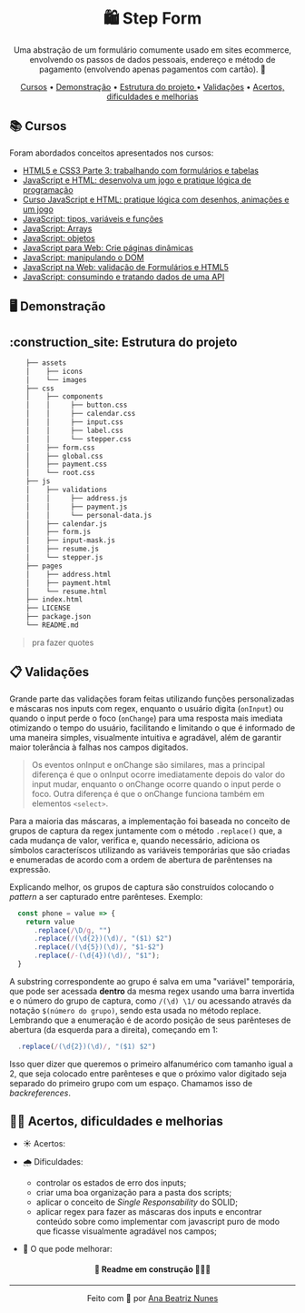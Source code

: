 <h1 align="center">🛍 Step Form</h1>

<p align="center">
  Uma abstração de um formulário comumente usado em sites ecommerce, 
  envolvendo os passos de dados pessoais, endereço e método de 
  pagamento (envolvendo apenas pagamentos com cartão). 🛒
</p>

<p align="center">
 <a href="#books-cursos">Cursos</a> • 
 <a href="#desktop_computer-demonstração">Demonstração</a> •
 <a href="#construction_site-estrutura-do-projeto">
  Estrutura do projeto
 </a> •
 <a href="#clipboard-validações">Validações</a> •
 <a href="#woman_technologist-acertos-dificuldades-e-melhorias">
  Acertos, dificuldades e melhorias
 </a>
</p>

## :books: Cursos

Foram abordados conceitos apresentados nos cursos:

- [HTML5 e CSS3 Parte 3: trabalhando com formulários e tabelas](https://cursos.alura.com.br/course/html5-css3-formularios-tabelas)
- [JavaScript e HTML: desenvolva um jogo e pratique lógica de programação](https://cursos.alura.com.br/course/logica-programacao-javascript-html)
- [Curso JavaScript e HTML: pratique lógica com desenhos, animações e um jogo](https://cursos.alura.com.br/course/logica-programacao-pratica-com-desenho-animacoes-em-jogo)
- [JavaScript: tipos, variáveis e funções](https://cursos.alura.com.br/course/fundamentos-javascript-tipos-variaveis-funcoes)
- [JavaScript: Arrays](https://cursos.alura.com.br/course/fundamentos-javascript-arrays)
- [JavaScript: objetos](https://cursos.alura.com.br/course/fundamentos-javascript-objetos)
- [JavaScript para Web: Crie páginas dinâmicas](https://cursos.alura.com.br/course/javascript-web-paginas-dinamicas)
- [JavaScript: manipulando o DOM](https://cursos.alura.com.br/course/javascript-manipulando-dom)
- [JavaScript na Web: validação de Formulários e HTML5](https://cursos.alura.com.br/course/javascript-web-validacao-formularios-html5)
- [JavaScript: consumindo e tratando dados de uma API](https://cursos.alura.com.br/course/javascript-consumindo-tratando-dados-api)

## :desktop_computer: Demonstração

<!-- <img src="#.gif" alt="gif (imagem que se movimenta) mostrando a aplicação do formulário">
<p>Ou acesse o <a href="#">site</a>.</p> -->

## :construction_site: Estrutura do projeto

```bash
    ├── assets
    │    ├── icons
    │    └── images
    ├── css
    │    ├── components
    │    │     ├── button.css
    │    │     ├── calendar.css
    │    │     ├── input.css
    │    │     ├── label.css
    │    │     └── stepper.css
    │    ├── form.css
    │    ├── global.css
    │    ├── payment.css
    │    └── root.css
    ├── js
    │    ├── validations
    │    │     ├── address.js
    │    │     ├── payment.js
    │    │     └── personal-data.js
    │    ├── calendar.js
    │    ├── form.js
    │    ├── input-mask.js
    │    ├── resume.js
    │    └── stepper.js
    ├── pages
    │    ├── address.html
    │    ├── payment.html
    │    └── resume.html
    ├── index.html
    ├── LICENSE
    ├── package.json
    └── README.md
```
> pra fazer quotes

## :clipboard: Validações

<p>
  Grande parte das validações foram feitas utilizando funções 
  personalizadas e máscaras nos inputs com regex, enquanto o usuário 
  digita (<code>onInput</code>) ou quando o input perde o foco 
  (<code>onChange</code>) para uma resposta mais imediata otimizando o
  tempo do usuário, facilitando e limitando o que é informado
  de uma maneira simples, visualmente intuitiva e agradável, além de 
  garantir maior tolerância à falhas nos campos digitados.
</p>

> Os eventos onInput e onChange são similares, mas a
> principal diferença é que o onInput ocorre imediatamente depois do 
> valor do input mudar, enquanto o onChange ocorre quando o input perde 
> o foco. Outra diferença é que o onChange funciona também em elementos
```<select>```.

<p>
  Para a maioria das máscaras, a implementação foi baseada no conceito
  de grupos de captura da regex juntamente com o método 
  <code>.replace()</code> que, a cada mudança de valor, verifica e, 
  quando necessário, adiciona os símbolos caracteríscos utilizando as
  variáveis temporárias que são criadas e enumeradas de acordo com a
  ordem de abertura de parêntenses na expressão.
</p>
<p>
  Explicando melhor, os grupos de captura são construídos colocando 
  o <i>pattern</i> a ser capturado entre parênteses. Exemplo:
</p>

```js
  const phone = value => {
    return value
      .replace(/\D/g, "")
      .replace(/(\d{2})(\d)/, "($1) $2")
      .replace(/(\d{5})(\d)/, "$1-$2")
      .replace(/-(\d{4})(\d)/, "$1");
  }
```

<p>
  A substring correspondente ao grupo é salva em uma "variável" 
  temporária, que pode ser acessada <b>dentro</b> da mesma regex 
  usando uma barra invertida e o número do grupo de captura, como
  <code>/(\d) \1/</code> ou acessando através da notação
  <code>$(número do grupo)</code>, sendo esta usada no método replace.
  Lembrando que a enumeração é de acordo posição de seus parênteses de 
  abertura (da esquerda para a direita), começando em 1: 
</p>

```js
  .replace(/(\d{2})(\d)/, "($1) $2")
```
<p>
  Isso quer dizer que queremos o primeiro alfanumérico com tamanho 
  igual a 2, que seja colocado entre parênteses e que o próximo valor
  digitado seja separado do primeiro grupo com um espaço. Chamamos 
  isso de <i>backreferences</i>.
</p>

## :woman_technologist: Acertos, dificuldades e melhorias

- ☀️ Acertos: 
  

- 🌧️ Dificuldades:
  - controlar os estados de erro dos inputs;
  - criar uma boa organização para a pasta dos scripts;
  - aplicar o conceito de *Single Responsability* do SOLID;
  - aplicar regex para fazer as máscaras dos inputs e encontrar 
  conteúdo sobre como implementar com javascript puro de modo que 
  ficasse visualmente agradável nos campos;

- 🌈 O que pode melhorar:
  
<h4 align="center">🚧 Readme em construção 👷🏻‍♀️</h4>

<hr>

<p align="center">
  Feito com 💜 por
  <a align="center" href="https://www.linkedin.com/in/ana-beatriz-nunes/">
    Ana Beatriz Nunes
  </a>
</p>
